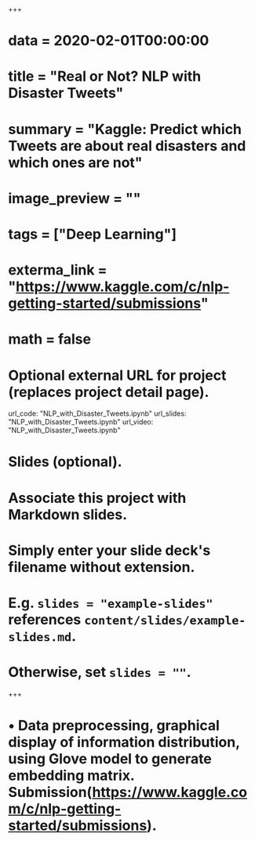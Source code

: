 +++
# data = 2020-02-01T00:00:00

# title = "Real or Not? NLP with Disaster Tweets"

# summary = "Kaggle: Predict which Tweets are about real disasters and which ones are not"

# image_preview = ""

# tags = ["Deep Learning"]

# exterma_link = "https://www.kaggle.com/c/nlp-getting-started/submissions"

# math = false

# Optional external URL for project (replaces project detail page).
url_code: "NLP_with_Disaster_Tweets.ipynb"
url_slides: "NLP_with_Disaster_Tweets.ipynb"
url_video: "NLP_with_Disaster_Tweets.ipynb"

 

# Slides (optional).
#   Associate this project with Markdown slides.
#   Simply enter your slide deck's filename without extension.
#   E.g. `slides = "example-slides"` references `content/slides/example-slides.md`.
#   Otherwise, set `slides = ""`.

+++
# • Data preprocessing, graphical display of information distribution, using Glove model to generate embedding matrix. Submission(https://www.kaggle.com/c/nlp-getting-started/submissions).
